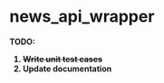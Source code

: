 # news_api_wrapper

<b>TODO<b>:
<br/>
1. <strike>Write unit test cases</strike> <br/>
2. Update documentation <br/>
